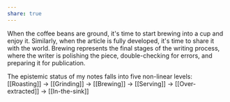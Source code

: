 ```yaml
---
share: true
---
```

When the coffee beans are ground, it's time to start brewing into a cup and enjoy it. Similarly, when the article is fully developed, it's time to share it with the world. Brewing represents the final stages of the writing process, where the writer is polishing the piece, double-checking for errors, and preparing it for publication.

The epistemic status of my notes falls into five non-linear levels: [[Roasting]] -> [[Grinding]] -> [[Brewing]] -> [[Serving]] -> [[Over-extracted]] -> [[In-the-sink]]